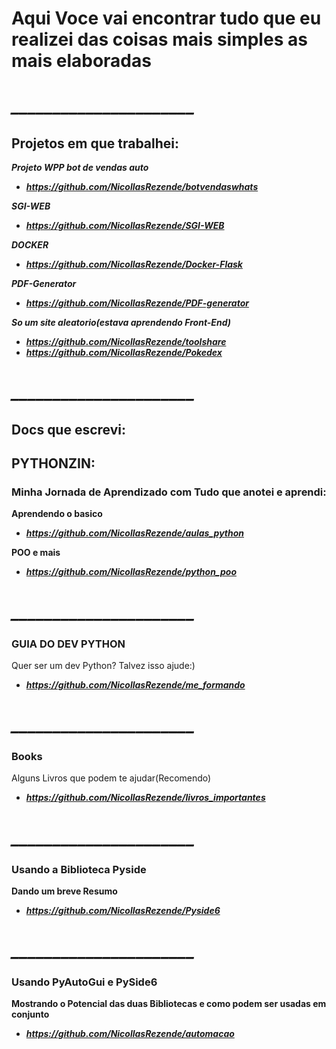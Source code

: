 # Aqui Voce vai encontrar tudo que eu realizei das coisas mais simples as mais elaboradas

# ***______________________***

## Projetos em que trabalhei: 

***Projeto WPP bot de vendas auto***

- ***https://github.com/NicollasRezende/botvendaswhats***

***SGI-WEB***
- ***https://github.com/NicollasRezende/SGI-WEB***

***DOCKER***
- ***https://github.com/NicollasRezende/Docker-Flask***

***PDF-Generator***
- ***https://github.com/NicollasRezende/PDF-generator***

***So um site aleatorio(estava aprendendo Front-End)***

- ***https://github.com/NicollasRezende/toolshare***
- ***https://github.com/NicollasRezende/Pokedex***

# ***______________________***

## Docs que escrevi: 



## PYTHONZIN: 

### Minha Jornada de Aprendizado com Tudo que anotei e aprendi:
**Aprendendo o basico**
- ***https://github.com/NicollasRezende/aulas_python***


  
**POO e mais**
- ***https://github.com/NicollasRezende/python_poo***

# ***______________________***

### GUIA DO DEV PYTHON
Quer ser um dev Python? Talvez isso ajude:)
- ***https://github.com/NicollasRezende/me_formando***

# ***______________________***

### Books
Alguns Livros que podem te ajudar(Recomendo)
- ***https://github.com/NicollasRezende/livros_importantes***
# ***______________________***

### Usando a Biblioteca Pyside 
**Dando um breve Resumo**
- ***https://github.com/NicollasRezende/Pyside6***
# ***______________________***

### Usando PyAutoGui e PySide6
**Mostrando o Potencial das duas Bibliotecas e como podem ser usadas em conjunto**
- ***https://github.com/NicollasRezende/automacao***






